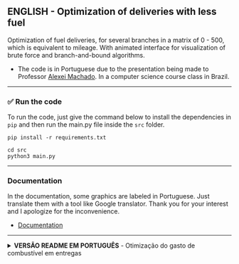 ## ENGLISH - Optimization of deliveries with less fuel

Optimization of fuel deliveries, for several branches in a matrix of 0 - 500, which is equivalent to mileage. With animated interface for visualization of brute force and branch-and-bound algorithms.

- The code is in Portuguese due to the presentation being made to Professor [Alexei Machado](https://www.researchgate.net/profile/Alexei-Machado). In a computer science course class in Brazil.
--------------------

### ✅ Run the code

To run the code, just give the command below to install the dependencies in `pip` and then run the main.py file inside the `src` folder.

```
pip install -r requirements.txt
```
```
cd src
python3 main.py
```

--------------------
### Documentation
In the documentation, some graphics are labeled in Portuguese. Just translate them with a tool like Google translator. Thank you for your interest and I apologize for the inconvenience.

- [Documentation](https://github.com/brunofaria27/optimization-of-deliveries-with-less-fuel/blob/main/documentation/Documentation%20-%20Implementation.pdf)

---------------------

<details>
<summary><strong>VERSÃO README EM PORTUGUÊS</strong> - Otimização do gasto de combustível em entregas</summary>

Optimização do combustível das entregas, para vários ramos numa matriz de 0 - 500, que equivale à quilometragem. Com interface animada para visualização de força bruta e algoritmos branch-and-bound.

---

### ✅ Rodar o código

Para executar o código, basta digitar o comando abaixo para instalar as dependências no `pip` e depois executar o arquivo main.py dentro da pasta `src`.

```
pip install -r requirements.txt
```

```
cd src
python3 main.py
```

---

### Documentação
- [Documentação](https://github.com/brunofaria27/optimization-of-deliveries-with-less-fuel/blob/main/documentation/Documenta%C3%A7%C3%A3o%20-%20Implementa%C3%A7%C3%A3o.pdf)

</details>


